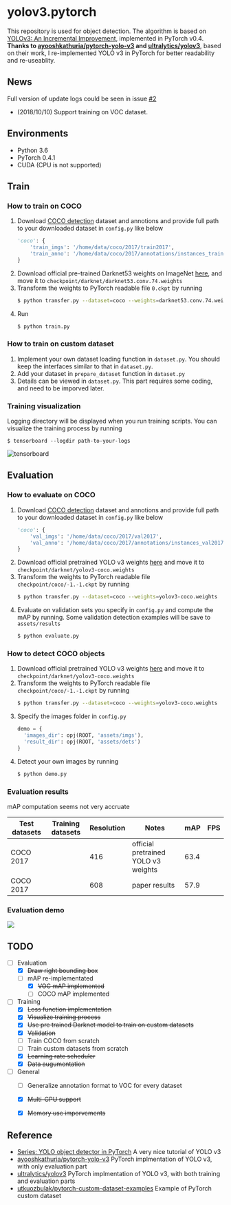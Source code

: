 # yolov3.pytorch

This repository is used for object detection. The algorithm is based on [YOLOv3: An Incremental Improvement](https://pjreddie.com/media/files/papers/YOLOv3.pdf), implemented in PyTorch v0.4. **Thanks to  [ayooshkathuria/pytorch-yolo-v3](https://github.com/ayooshkathuria/pytorch-yolo-v3) and [ultralytics/yolov3](https://github.com/ultralytics/yolov3)**, based on their work, I re-implemented YOLO v3 in PyTorch for better readability and re-useablity.

## News

Full version of update logs could be seen in issue [#2](https://github.com/ECer23/yolov3.pytorch/issues/2)
 
* (2018/10/10) Support training on VOC dataset.

## Environments

* Python 3.6
* PyTorch 0.4.1
* CUDA (CPU is not supported)

## Train

### How to train on COCO

1. Download [COCO detection](http://cocodataset.org/#download) dataset and annotions and provide full path to your downloaded dataset in `config.py` like below
    ```python
    'coco': {
        'train_imgs': '/home/data/coco/2017/train2017',
        'train_anno': '/home/data/coco/2017/annotations/instances_train2017.json'
    }
    ````
2. Download official pre-trained Darknet53 weights on ImageNet [here](https://pjreddie.com/media/files/darknet53.conv.74), and move it to `checkpoint/darknet/darknet53.conv.74.weights`
3. Transform the weights to PyTorch readable file `0.ckpt` by running
    ```bash
    $ python transfer.py --dataset=coco --weights=darknet53.conv.74.weights
    ```
4. Run
    ```bash
    $ python train.py
    ```

### How to train on custom dataset

1. Implement your own dataset loading function in `dataset.py`. You should keep the interfaces similar to that in `dataset.py`.
2. Add your dataset in `prepare_dataset` function in `dataset.py`
3. Details can be viewed in `dataset.py`. This part requires some coding, and need to be imporved later.

### Training visualization

Logging directory will be displayed when you run training scripts. You can visualize the training process by running
 
```shell
$ tensorboard --logdir path-to-your-logs
```

![tensorboard](https://camo.githubusercontent.com/f477420c421d99d26812bdedc45a58623e8fc09f/687474703a2f2f7778312e73696e61696d672e636e2f6c617267652f303036306c6d37546c79316677687a7038646b706e6a333168633075306a77792e6a7067)

## Evaluation

### How to evaluate on COCO

1. Download [COCO detection](http://cocodataset.org/#download) dataset and annotions and provide full path to your downloaded dataset in `config.py` like below
    ```python
    'coco': {
        'val_imgs': '/home/data/coco/2017/val2017',
        'val_anno': '/home/data/coco/2017/annotations/instances_val2017.json',
    }
    ````
2. Download official pretrained YOLO v3 weights [here](https://pjreddie.com/media/files/yolov3.weights) and move it to `checkpoint/darknet/yolov3-coco.weights`
3. Transform the weights to PyTorch readable file `checkpoint/coco/-1.-1.ckpt` by running
    ```bash
    $ python transfer.py --dataset=coco --weights=yolov3-coco.weights
    ```
4. Evaluate on validation sets you specify in `config.py` and compute the mAP by running. Some validation detection examples will be save to `assets/results`
    ```bash
    $ python evaluate.py
    ```

### How to detect COCO objects

1. Download official pretrained YOLO v3 weights [here](https://pjreddie.com/media/files/yolov3.weights) and move it to `checkpoint/darknet/yolov3-coco.weights`
2. Transform the weights to PyTorch readable file `checkpoint/coco/-1.-1.ckpt` by running
    ```bash
    $ python transfer.py --dataset=coco --weights=yolov3-coco.weights
    ```
3. Specify the images folder in `config.py`
    ```python
    demo = {
      'images_dir': opj(ROOT, 'assets/imgs'),
      'result_dir': opj(ROOT, 'assets/dets')
    }
    ```
4. Detect your own images by running
    ```bash
    $ python demo.py
    ```

### Evaluation results

mAP computation seems not very accruate

| Test datasets | Training datasets | Resolution | Notes | mAP | FPS |
|---|---|---|---|---|---|
| COCO 2017 |  | 416 | official pretrained YOLO v3 weights | 63.4 | |
| COCO 2017 |  | 608 | paper results | 57.9 | |

### Evaluation demo

![](https://github.com/ECer23/yolov3.pytorch/raw/master/assets/dets/person.jpg)

## TODO

- [ ] Evaluation
  - [x] ~~Draw right bounding box~~
  - [ ] mAP re-implementated
    - [x] ~~VOC mAP implemented~~
    - [ ] COCO mAP implemented
- [ ] Training
  - [x] ~~Loss function implementation~~
  - [x] ~~Visualize training process~~
  - [x] ~~Use pre trained Darknet model to train on custom datasets~~
  - [x] ~~Validation~~
  - [ ] Train COCO from scratch
  - [ ] Train custom datasets from scratch
  - [x] ~~Learning rate scheduler~~
  - [x] ~~Data augumentation~~
- [ ] General
  - [ ] Generalize annotation format to VOC for every dataset
  - [x] ~~Multi-GPU support~~
  - [x] ~~Memory use imporvements~~


## Reference

* [Series: YOLO object detector in PyTorch](https://blog.paperspace.com/tag/series-yolo/) A very nice tutorial of YOLO v3
* [ayooshkathuria/pytorch-yolo-v3](https://github.com/ayooshkathuria/pytorch-yolo-v3) PyTorch implmentation of YOLO v3, with only evaluation part
* [ultralytics/yolov3](https://github.com/ultralytics/yolov3) PyTorch implmentation of YOLO v3, with both training and evaluation parts
* [utkuozbulak/pytorch-custom-dataset-examples](https://github.com/utkuozbulak/pytorch-custom-dataset-examples) Example of PyTorch custom dataset

